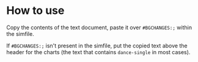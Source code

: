 # How to use
Copy the contents of the text document, paste it over `#BGCHANGES:;` within the simfile. 

If `#BGCHANGES:;` isn't present in the simfile, put the copied text above the header for the charts (the text that contains `dance-single` in most cases).